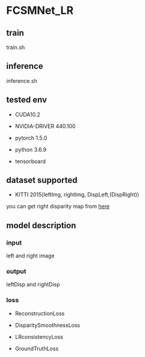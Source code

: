 # FCSMNet_LR

<h2>train</h2>

train.sh

<h2>inference</h2>

inference.sh

<h2>tested env</h2>

+ CUDA10.2

+ NVIDIA-DRIVER 440.100

+ pytorch 1.5.0

+ python 3.6.9

+ tensorboard



<h2>dataset supported</h2>

+ KITTI 2015(leftImg, rightImg, DispLeft,(DispRight))

you can get right disparity map from [here](https://github.com/yokosyun/kitti_leftDisp2rightDisp)



<h2>model description</h2>

<h3>input</h3>

left and right image

<h3>output</h3>

leftDisp and rightDisp

<h3>loss</h3>

+ ReconstructionLoss

+ DisparitySmoothnessLoss

+ LRconsistencyLoss

+ GroundTruthLoss
